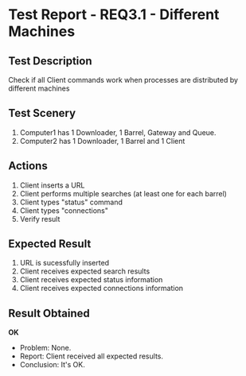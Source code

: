 # Test Report - REQ3.1 - Different Machines

## Test Description
Check if all Client commands work when processes are distributed by different machines

## Test Scenery

1. Computer1 has 1 Downloader, 1 Barrel, Gateway and Queue. 
2. Computer2 has 1 Downloader, 1 Barrel and 1 Client

## Actions
1. Client inserts a URL
1. Client performs multiple searches (at least one for each barrel)
2. Client types "status" command
3. Client types "connections"
3. Verify result

## Expected Result

1. URL is sucessfully inserted
2. Client receives expected search results
3. Client receives expected status information
4. Client receives expected connections information

## Result Obtained
**OK**

- Problem: None.
- Report: Client received all expected results.
- Conclusion: It's OK.

